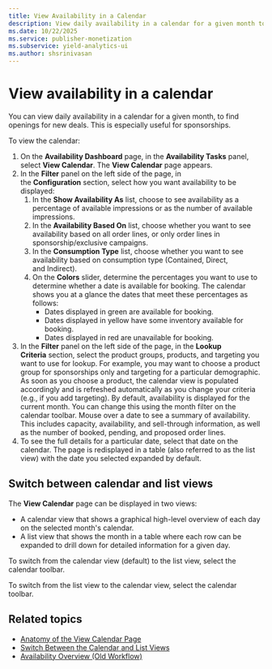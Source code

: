 ```yaml
---
title: View Availability in a Calendar
description: View daily availability in a calendar for a given month to find openings for new deals.
ms.date: 10/22/2025
ms.service: publisher-monetization
ms.subservice: yield-analytics-ui
ms.author: shsrinivasan
---
```


# View availability in a calendar

You can view daily availability in a calendar for a given month, to find openings for new deals. This is especially useful for sponsorships.

To view the calendar:

1. On the **Availability Dashboard** page, in the **Availability Tasks** panel, select **View Calendar**. The **View Calendar** page appears.
1. In the **Filter** panel on the left side of the page, in the **Configuration** section, select how you want availability to be displayed:
    1. In the **Show Availability As** list, choose to see availability as a percentage of available impressions or as the number of available impressions.
    1. In the **Availability Based On** list, choose whether you want to see availability based on all order lines, or only order lines in sponsorship/exclusive campaigns.
    1. In the **Consumption Type** list, choose whether you want to see availability based on consumption type (Contained, Direct, and Indirect).
    1. On the **Colors** slider, determine the percentages you want to use to determine whether a date is available for booking. The calendar shows you at a glance the dates that meet these percentages as follows:
       - Dates displayed in green are available for booking.
       - Dates displayed in yellow have some inventory available for booking.
       - Dates displayed in red are unavailable for booking.
1. In the **Filter** panel on the left side of the page, in the **Lookup Criteria** section, select the product groups, products, and targeting you want to use for lookup. For example, you may want to choose a product group for sponsorships only and targeting for a particular demographic. As soon as you choose a product, the calendar view is populated accordingly and is refreshed automatically as you change your criteria (e.g., if you add targeting). By default, availability is displayed for the current month. You can change this using the month filter on the calendar toolbar. Mouse over a date to see a summary of availability. This includes capacity, availability, and sell-through information, as well as the number of booked, pending, and proposed order lines.
1. To see the full details for a particular date, select that date on the calendar. The page is redisplayed in a table (also referred to as the list view) with the date you selected expanded by default.

## Switch between calendar and list views

The **View Calendar** page can be displayed in two views:

- A calendar view that shows a graphical high-level overview of each day on the selected month's calendar.
- A list view that shows the month in a table where each row can be expanded to drill down for detailed information for a given day.

To switch from the calendar view (default) to the list view, select the calendar toolbar.

To switch from the list view to the calendar view, select the calendar toolbar.

## Related topics

- [Anatomy of the View Calendar Page](./anatomy-of-the-view-calendar-page.md)
- [Switch Between the Calendar and List Views](./switch-between-the-calendar-and-list-views.md)
- [Availability Overview (Old Workflow)](./availability-overview-old-workflow.md)
